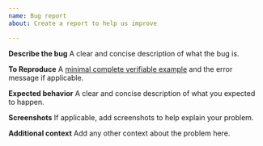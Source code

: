 ```yaml
---
name: Bug report
about: Create a report to help us improve

---
```


<!--
If you think you have found a bug, please ensure your bug report includes all of the information below.
-->

**Describe the bug**
A clear and concise description of what the bug is.

**To Reproduce**
A [minimal complete verifiable example](https://stackoverflow.com/help/mcve) and the error message if applicable.

**Expected behavior**
A clear and concise description of what you expected to happen.

**Screenshots**
If applicable, add screenshots to help explain your problem.

**Additional context**
Add any other context about the problem here.

